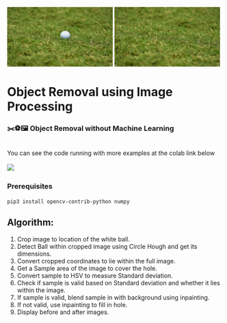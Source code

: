 <div>
    <img src="./images/golf.jpg" display="inline-block"
    margin-left=" auto"
    margin-right=" auto"
    width="49%" ></img>
    <img src="./images/golf_after.png" display="inline-block"
    margin-left=" auto"
    margin-right=" auto"
    width="49%"></img>
</div>

# Object Removal using Image Processing
### ✂️⚽🖼️  Object Removal without Machine Learning  
<br>
You can see the code running with more examples at the colab link below
<br>

<br>
<a href="https://colab.research.google.com/drive/1nUKN-GaAybqfMvW9VEaTTOUHxkCUNr4Q"><img src="https://colab.research.google.com/assets/colab-badge.svg"></a>  

### Prerequisites
```
pip3 install opencv-contrib-python numpy
```
## Algorithm:
1. Crop image to location of the white ball.
2. Detect Ball within cropped image using Circle Hough and get its dimensions.
3. Convert cropped coordinates to lie within the full image.
4. Get a Sample area of the image to cover the hole.
5. Convert sample to HSV to measure Standard deviation.
6. Check if sample is valid based on Standard deviation and whether it lies within the image.
7. If sample is valid, blend sample in with background using inpainting.
8. If not valid, use inpainting to fill in hole.
9. Display before and after images.
